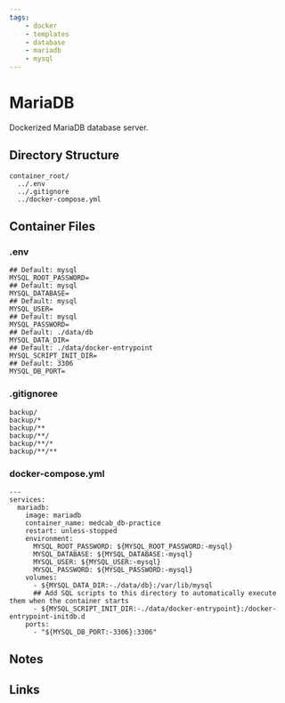```yaml
---
tags:
    - docker
    - templates
    - database
    - mariadb
    - mysql
---
```


# MariaDB

Dockerized MariaDB database server.

## Directory Structure

```text title="Container directory structure"
container_root/
  ../.env
  ../.gitignore
  ../docker-compose.yml
```

## Container Files

### .env

```text title="mariadb .env" linenums="1"
## Default: mysql
MYSQL_ROOT_PASSWORD=
## Default: mysql
MYSQL_DATABASE=
## Default: mysql
MYSQL_USER=
## Default: mysql
MYSQL_PASSWORD=
## Default: ./data/db
MYSQL_DATA_DIR=
## Default: ./data/docker-entrypoint
MYSQL_SCRIPT_INIT_DIR=
## Default: 3306
MYSQL_DB_PORT=

```

### .gitignoree

```text title="mariadb .gitignore" linenums="1"
backup/
backup/*
backup/**
backup/**/
backup/**/*
backup/**/**

```

### docker-compose.yml

```text title="mariadb docker-compose.yml" linenums="1"
---
services:
  mariadb:
    image: mariadb
    container_name: medcab_db-practice
    restart: unless-stopped
    environment:
      MYSQL_ROOT_PASSWORD: ${MYSQL_ROOT_PASSWORD:-mysql}
      MYSQL_DATABASE: ${MYSQL_DATABASE:-mysql}
      MYSQL_USER: ${MYSQL_USER:-mysql}
      MYSQL_PASSWORD: ${MYSQL_PASSWORD:-mysql}
    volumes:
      - ${MYSQL_DATA_DIR:-./data/db}:/var/lib/mysql
      ## Add SQL scripts to this directory to automatically execute them when the container starts
      - ${MYSQL_SCRIPT_INIT_DIR:-./data/docker-entrypoint}:/docker-entrypoint-initdb.d
    ports:
      - "${MYSQL_DB_PORT:-3306}:3306"

```

## Notes

## Links
